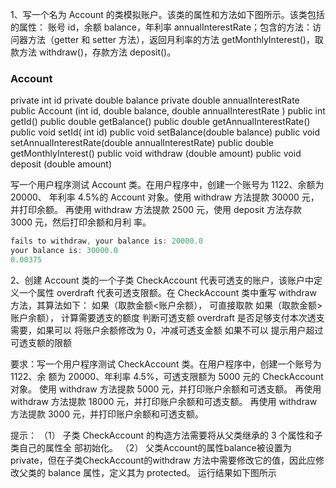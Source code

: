 1、写一个名为 Account 的类模拟账户。该类的属性和方法如下图所示。该类包括的属性：
账号 id，余额 balance，年利率 annualInterestRate；包含的方法：访问器方法（getter 和
setter 方法），返回月利率的方法 getMonthlyInterest()，取款方法 withdraw()，存款方法
deposit()。


### Account
private int id
private double balance
private double annualInterestRate
public Account (int id, double balance, double annualInterestRate )
public int getId()
public double getBalance()
public double getAnnualInterestRate()
public void setId( int id)
public void setBalance(double balance)
public void setAnnualInterestRate(double annualInterestRate)
public double getMonthlyInterest()
public void withdraw (double amount)
public void deposit (double amount)

写一个用户程序测试 Account 类。在用户程序中，创建一个账号为 1122、余额为 20000、
年利率 4.5%的 Account 对象。使用 withdraw 方法提款 30000 元，并打印余额。
再使用 withdraw 方法提款 2500 元，使用 deposit 方法存款 3000 元，然后打印余额和月利
率。

```java
fails to withdraw, your balance is: 20000.0
your balance is: 30000.0
0.00375

````

2、创建 Account 类的一个子类 CheckAccount 代表可透支的账户，该账户中定义一个属性
overdraft 代表可透支限额。在 CheckAccount 类中重写 withdraw 方法，其算法如下：
如果（取款金额<账户余额），
可直接取款
如果（取款金额>账户余额），
计算需要透支的额度
判断可透支额 overdraft 是否足够支付本次透支需要，如果可以
将账户余额修改为 0，冲减可透支金额
如果不可以
提示用户超过可透支额的限额


要求：写一个用户程序测试 CheckAccount 类。在用户程序中，创建一个账号为 1122、余
额为 20000、年利率 4.5%，可透支限额为 5000 元的 CheckAccount 对象。
使用 withdraw 方法提款 5000 元，并打印账户余额和可透支额。
再使用 withdraw 方法提款 18000 元，并打印账户余额和可透支额。
再使用 withdraw 方法提款 3000 元，并打印账户余额和可透支额。

提示：
（1） 子类 CheckAccount 的构造方法需要将从父类继承的 3 个属性和子类自己的属性全
部初始化。
（2） 父类Account的属性balance被设置为private，但在子类CheckAccount的withdraw
方法中需要修改它的值，因此应修改父类的 balance 属性，定义其为 protected。
运行结果如下图所示